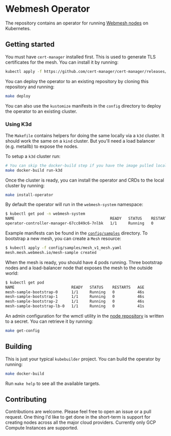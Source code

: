 # Webmesh Operator

The repository contains an operator for running [Webmesh nodes](https://github.com/webmeshproj/node) on Kubernetes.

## Getting started

You must have `cert-manager` installed first.
This is used to generate TLS certificates for the mesh.
You can install it by running:

```bash
kubectl apply -f https://github.com/cert-manager/cert-manager/releases/download/v1.12.0/cert-manager.yaml
```

You can deploy the operator to an existing repository by cloning this repository and running:

```bash
make deploy
```

You can also use the `kustomize` manifests in the `config` directory to deploy the operator to an existing cluster.

### Using K3d

The `Makefile` contains helpers for doing the same locally via a `k3d` cluster.
It should work the same on a `kind` cluster. But you'll need a load balancer (e.g. metallb) to expose the nodes.

To setup a `k3d` cluster run:

```bash
# You can skip the docker-build step if you have the image pulled locally
make docker-build run-k3d
```

Once the cluster is ready, you can install the operator and CRDs to the local cluster by running:

```bash
make install-operator
```

By default the operator will run in the `webmesh-system` namespace:

```bash
$ kubectl get pod -n webmesh-system
NAME                                          READY   STATUS    RESTARTS   AGE
operator-controller-manager-67cc849c6-7nlbk   1/1     Running   0          55s
```

Example manifests can be found in the [`config/samples`](config/samples/) directory.
To bootstrap a new mesh, you can create a `Mesh` resource:

```bash
$ kubectl apply -f config/samples/mesh_v1_mesh.yaml
mesh.mesh.webmesh.io/mesh-sample created
```

When the mesh is ready, you should have 4 pods running.
Three bootstrap nodes and a load-balancer node that exposes the mesh to the outside world:

```bash
$ kubectl get pod
NAME                         READY   STATUS    RESTARTS   AGE
mesh-sample-bootstrap-0      1/1     Running   0          46s
mesh-sample-bootstrap-1      1/1     Running   0          46s
mesh-sample-bootstrap-2      1/1     Running   0          46s
mesh-sample-bootstrap-lb-0   1/1     Running   0          41s
```

An admin configuration for the wmctl utility in the [node repository](https://github.com/webmeshproj/node) is written to a secret.
You can retrieve it by running:

```bash
make get-config
```

## Building

This is just your typical `kubebuilder` project.
You can build the operator by running:

```bash
make docker-build
```

Run `make help` to see all the available targets.

## Contributing

Contributions are welcome.
Please feel free to open an issue or a pull request.
One thing I'd like to get done in the short-term is support for creating nodes across all the major cloud providers.
Currently only GCP Compute Instances are supported.
